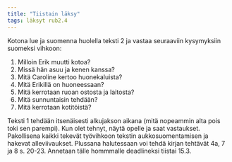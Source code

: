 ```yaml
---
title: "Tiistain läksy"
tags: läksyt rub2.4
---
```


Kotona lue ja suomenna huolella teksti 2 ja vastaa seuraaviin kysymyksiin suomeksi vihkoon:

1. Milloin Erik muutti kotoa?
2. Missä hän asuu ja kenen kanssa?
3. Mitä Caroline kertoo huonekaluista?
4. Mitä Erikillä on huoneessaan?
5. Mitä kerrotaan ruoan ostosta ja laitosta?
6. Mitä sunnuntaisin tehdään?
7. Mitä kerrotaan kotitöistä?

Teksti 1 tehdään itsenäisesti alkujakson aikana (mitä nopeammin alta pois toki sen parempi). Kun olet tehnyt, näytä opelle ja saat vastaukset. Pakollisena kaikki tekevät työvihkoon tekstin aukkosuomentamisen ja hakevat alleviivaukset. Plussana halutessaan voi tehdä kirjan tehtävät 4a, 7 ja 8 s. 20-23. Annetaan tälle hommmalle deadlineksi tiistai 15.3.